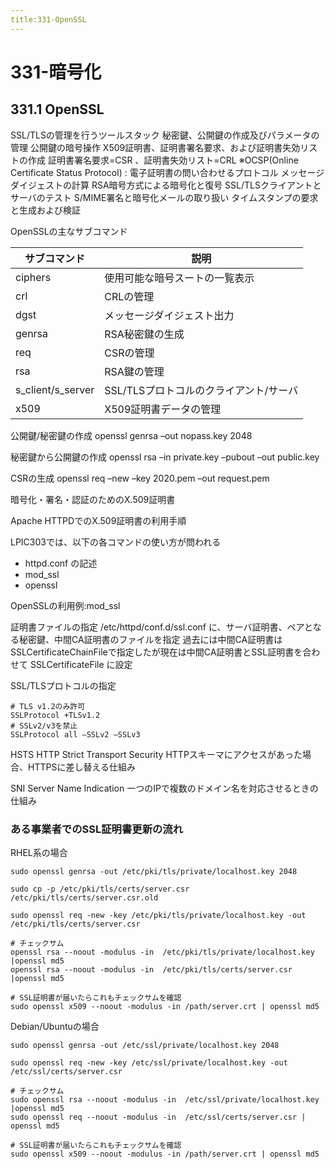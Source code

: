 ```yaml
---
title:331-OpenSSL
---
```


# 331-暗号化

## 331.1 OpenSSL

SSL/TLSの管理を行うツールスタック
秘密鍵、公開鍵の作成及びパラメータの管理
公開鍵の暗号操作
X509証明書、証明書署名要求、および証明書失効リストの作成
証明書署名要求=CSR 、証明書失効リスト=CRL
※OCSP(Online Certificate Status Protocol) : 電子証明書の問い合わせるプロトコル
メッセージダイジェストの計算
RSA暗号方式による暗号化と復号
SSL/TLSクライアントとサーバのテスト
S/MIME署名と暗号化メールの取り扱い
タイムスタンプの要求と生成および検証

OpenSSLの主なサブコマンド

|サブコマンド|説明|
|--|--|
|ciphers|使用可能な暗号スートの一覧表示|
|crl|CRLの管理|
|dgst|メッセージダイジェスト出力|
|genrsa|RSA秘密鍵の生成|
|req|CSRの管理|
|rsa|RSA鍵の管理|
|s_client/s_server|SSL/TLSプロトコルのクライアント/サーバ|
|x509|X509証明書データの管理|


公開鍵/秘密鍵の作成
openssl genrsa –out nopass.key 2048


秘密鍵から公開鍵の作成
openssl rsa –in private.key –pubout –out public.key


CSRの生成
openssl req –new –key 2020.pem –out request.pem


暗号化・署名・認証のためのX.509証明書


Apache HTTPDでのX.509証明書の利用手順

LPIC303では、以下の各コマンドの使い方が問われる
- httpd.conf の記述
- mod_ssl
- openssl


OpenSSLの利用例:mod_ssl


証明書ファイルの指定
/etc/httpd/conf.d/ssl.conf に、サーバ証明書、ペアとなる秘密鍵、中間CA証明書のファイルを指定
過去には中間CA証明書は SSLCertificateChainFileで指定したが現在は中間CA証明書とSSL証明書を合わせて SSLCertificateFile に設定

SSL/TLSプロトコルの指定

```
# TLS v1.2のみ許可
SSLProtocol +TLSv1.2
# SSLv2/v3を禁止
SSLProtocol all –SSLv2 –SSLv3
```

HSTS HTTP Strict Transport Security
HTTPスキーマにアクセスがあった場合、HTTPSに差し替える仕組み

SNI Server Name Indication
一つのIPで複数のドメイン名を対応させるときの仕組み






### ある事業者でのSSL証明書更新の流れ

RHEL系の場合

```
sudo openssl genrsa -out /etc/pki/tls/private/localhost.key 2048

sudo cp -p /etc/pki/tls/certs/server.csr /etc/pki/tls/certs/server.csr.old

sudo openssl req -new -key /etc/pki/tls/private/localhost.key -out /etc/pki/tls/certs/server.csr

# チェックサム
openssl rsa --noout -modulus -in  /etc/pki/tls/private/localhost.key |openssl md5
openssl rsa --noout -modulus -in  /etc/pki/tls/certs/server.csr |openssl md5

# SSL証明書が届いたらこれもチェックサムを確認
sudo openssl x509 --noout -modulus -in /path/server.crt | openssl md5
```

Debian/Ubuntuの場合

```
sudo openssl genrsa -out /etc/ssl/private/localhost.key 2048

sudo openssl req -new -key /etc/ssl/private/localhost.key -out /etc/ssl/certs/server.csr

# チェックサム
sudo openssl rsa --noout -modulus -in  /etc/ssl/private/localhost.key |openssl md5
sudo openssl req --noout -modulus -in  /etc/ssl/certs/server.csr | openssl md5

# SSL証明書が届いたらこれもチェックサムを確認
sudo openssl x509 --noout -modulus -in /path/server.crt | openssl md5
```
